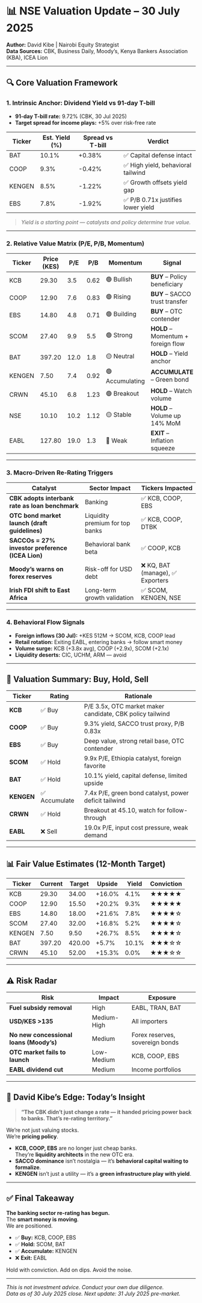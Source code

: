 # 📊 NSE Valuation Update – 30 July 2025  
**Author:** David Kibe | Nairobi Equity Strategist  
**Data Sources:** CBK, Business Daily, Moody’s, Kenya Bankers Association (KBA), ICEA Lion  

---

## 🔍 Core Valuation Framework

### 1. **Intrinsic Anchor: Dividend Yield vs 91-day T-bill**
- **91-day T-bill rate:** 9.72% (CBK, 30 Jul 2025)  
- **Target spread for income plays:** +5% over risk-free rate  

| Ticker | Est. Yield (%) | Spread vs T-bill | Verdict |
|--------|----------------|------------------|--------|
| BAT    | 10.1%          | +0.38%           | ✅ Capital defense intact |
| COOP   | 9.3%           | -0.42%           | ✅ High yield, behavioral tailwind |
| KENGEN | 8.5%           | -1.22%           | ✅ Growth offsets yield gap |
| EBS    | 7.8%           | -1.92%           | ✅ P/B 0.71x justifies lower yield |

> *Yield is a starting point — catalysts and policy determine true value.*

---

### 2. **Relative Value Matrix (P/E, P/B, Momentum)**

| Ticker | Price (KES) | P/E  | P/B  | Momentum | Signal |
|--------|-------------|------|------|----------|--------|
| KCB    | 29.30       | 3.5  | 0.62 | 🟢 Bullish | **BUY** – Policy beneficiary |
| COOP   | 12.90       | 7.6  | 0.83 | 🟢 Rising | **BUY** – SACCO trust transfer |
| EBS    | 14.80       | 4.8  | 0.71 | 🟢 Building | **BUY** – OTC contender |
| SCOM   | 27.40       | 9.9  | 5.5  | 🟢 Strong | **HOLD** – Momentum + foreign flow |
| BAT    | 397.20      | 12.0 | 1.8  | 🟡 Neutral | **HOLD** – Yield anchor |
| KENGEN | 7.50        | 7.4  | 0.92 | 🟢 Accumulating | **ACCUMULATE** – Green bond |
| CRWN   | 45.10       | 6.8  | 1.23 | 🟢 Breakout | **HOLD** – Watch volume |
| NSE    | 10.10       | 10.2 | 1.12 | 🟡 Stable | **HOLD** – Volume up 14% MoM |
| EABL   | 127.80      | 19.0 | 1.3  | 🔴 Weak | **EXIT** – Inflation squeeze |

---

### 3. **Macro-Driven Re-Rating Triggers**

| Catalyst | Sector Impact | Tickers Impacted |
|--------|----------------|------------------|
| **CBK adopts interbank rate as loan benchmark** | Banking | ✅ KCB, COOP, EBS |
| **OTC bond market launch (draft guidelines)** | Liquidity premium for top banks | ✅ KCB, COOP, DTBK |
| **SACCOs = 27% investor preference (ICEA Lion)** | Behavioral bank beta | ✅ COOP, KCB |
| **Moody’s warns on forex reserves** | Risk-off for USD debt | ❌ KQ, BAT (manage), ✅ Exporters |
| **Irish FDI shift to East Africa** | Long-term growth validation | ✅ SCOM, KENGEN, NSE |

---

### 4. **Behavioral Flow Signals**

- **Foreign inflows (30 Jul):** +KES 512M → SCOM, KCB, COOP lead
- **Retail rotation:** Exiting EABL, entering banks → follow smart money
- **Volume surge:** KCB (+3.8x avg), COOP (+2.9x), SCOM (+2.1x)
- **Liquidity deserts:** CIC, UCHM, ARM — avoid

---

## 📌 Valuation Summary: Buy, Hold, Sell

| Ticker | Rating | Rationale |
|--------|--------|---------|
| **KCB** | ✅ Buy | P/E 3.5x, OTC market maker candidate, CBK policy tailwind |
| **COOP** | ✅ Buy | 9.3% yield, SACCO trust proxy, P/B 0.83x |
| **EBS** | ✅ Buy | Deep value, strong retail base, OTC contender |
| **SCOM** | ✅ Hold | 9.9x P/E, Ethiopia catalyst, foreign favorite |
| **BAT** | ✅ Hold | 10.1% yield, capital defense, limited upside |
| **KENGEN** | ✅ Accumulate | 7.4x P/E, green bond catalyst, power deficit tailwind |
| **CRWN** | ✅ Hold | Breakout at 45.10, watch for follow-through |
| **EABL** | ❌ Sell | 19.0x P/E, input cost pressure, weak demand |

---

## 📊 Fair Value Estimates (12-Month Target)

| Ticker | Current | Target | Upside | Yield | Conviction |
|--------|---------|--------|--------|--------|------------|
| KCB    | 29.30   | 34.00  | +16.0% | 4.1%  | ★★★★★ |
| COOP   | 12.90   | 15.50  | +20.2% | 9.3%  | ★★★★★ |
| EBS    | 14.80   | 18.00  | +21.6% | 7.8%  | ★★★★☆ |
| SCOM   | 27.40   | 32.00  | +16.8% | 5.2%  | ★★★★☆ |
| KENGEN | 7.50    | 9.50   | +26.7% | 8.5%  | ★★★★☆ |
| BAT    | 397.20  | 420.00 | +5.7%  | 10.1% | ★★★☆☆ |
| CRWN   | 45.10   | 52.00  | +15.3% | 0.0%  | ★★★☆☆ |

---

## ⚠️ Risk Radar

| Risk | Impact | Exposure |
|------|--------|----------|
| **Fuel subsidy removal** | High | EABL, TRAN, BAT |
| **USD/KES >135** | Medium-High | All importers |
| **No new concessional loans (Moody’s)** | Medium | Forex reserves, sovereign bonds |
| **OTC market fails to launch** | Low-Medium | KCB, COOP, EBS |
| **EABL dividend cut** | Medium | Income portfolios |

---

## 🧠 David Kibe’s Edge: Today’s Insight

> **“The CBK didn’t just change a rate — it handed pricing power back to banks. That’s re-rating territory.”**

We’re not just valuing stocks.  
We’re **pricing policy**.

- **KCB, COOP, EBS** are no longer just cheap banks.  
  They’re **liquidity architects** in the new OTC era.  
- **SACCO dominance** isn’t nostalgia — it’s **behavioral capital waiting to formalize**.  
- **KENGEN** isn’t just a utility — it’s a **green infrastructure play with yield**.

---

## ✅ Final Takeaway

**The banking sector re-rating has begun.**  
The **smart money is moving**.  
We are positioned.

- ✅ **Buy:** KCB, COOP, EBS  
- ✅ **Hold:** SCOM, BAT  
- ✅ **Accumulate:** KENGEN  
- ❌ **Exit:** EABL

Hold with conviction. Add on dips. Avoid the noise.

---
*This is not investment advice. Conduct your own due diligence.*  
*Data as of 30 July 2025 close. Next update: 31 July 2025 pre-market.*
